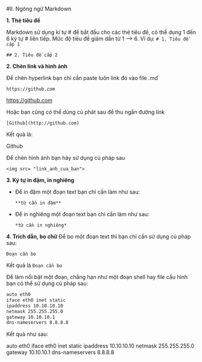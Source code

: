 #II. Ngông ngữ Markdown

**1. Thẻ tiêu đề**

Markdown sử dụng kí tự # để bắt đầu cho các thẻ tiêu đề, có thể dụng 1 đến 6 ký tự # liên tiếp. Mức độ tiêu đề giảm dần từ 1 --> 6.
Ví dụ:
`# 1. Tiêu đề cấp 1`

`## 2. Tiêu đề cấp 2`

**2. Chèn link và hình ảnh**

Để chèn hyperlink bạn chỉ cần paste luôn link đó vào file .md

`https://github.com`

https://github.com


Hoặc bạn cũng có thể dùng cú phát sau để thu ngắn đường link

`[Github](http://github.com)`

Kết quả là:

Github

Để chèn hình ảnh bạn hãy sử dụng cú pháp sau

`<img src= "link_anh_cua_ban">`


**3. Ký tự in đậm, in nghiêng**
* Để in đậm một đoạn text bạn chỉ cần làm như sau:

    `**từ cần in đậm**`
* Để in nghiêng một đoạn text bạn chỉ cần làm như sau:

    `*từ cần in nghiêng*`
    
**4. Trích dẫn, bo chữ**
Để bo một đoạn text thì bạn chỉ cần sử dụng cú pháp sau:    

`Đoạn cần bo`

Kết quả là `Đoạn cần bo`

Để làm nổi bật một đoạn, chẳng hạn như một đoạn shell hay file cấu hình bạn có thể sử dụng cú pháp sau:
``` sh
auto eth0
iface eth0 inet static
ipaddress 10.10.10.10
netmask 255.255.255.0
gateway 10.10.10.1
dns-nameservers 8.8.8.8
```

Kết quả như sau:

auto eth0
iface eth0 inet static
ipaddress 10.10.10.10
netmask 255.255.255.0
gateway 10.10.10.1
dns-nameservers 8.8.8.8






